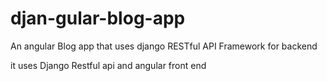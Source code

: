 # djan-gular-blog-app
An angular Blog app that uses django RESTful API Framework for backend

it uses Django Restful api and angular front end
